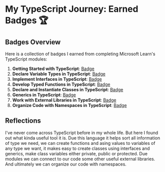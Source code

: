 # My TypeScript Journey: Earned Badges 🏆

## Badges Overview

Here is a collection of badges I earned from completing Microsoft Learn's TypeScript modules:

1. **Getting Started with TypeScript**: [Badge](https://learn.microsoft.com/api/achievements/share/en-us/74440913/QDAUT4CE?sharingId=1717CEF3CB61CB23)
2. **Declare Variable Types in TypeScript**: [Badge](https://learn.microsoft.com/api/achievements/share/en-us/74440913/9NSEYFZU?sharingId=1717CEF3CB61CB23)
3. **Implement Interfaces in TypeScript**: [Badge](https://learn.microsoft.com/api/achievements/share/en-us/74440913/FZUTJBPX?sharingId=1717CEF3CB61CB23)
4. **Develop Typed Functions in TypeScript**: [Badge](https://learn.microsoft.com/api/achievements/share/en-us/74440913/WACDGJCN?sharingId=1717CEF3CB61CB23)
5. **Declare and Instantiate Classes in TypeScript**: [Badge](https://learn.microsoft.com/api/achievements/share/en-us/74440913/9N5XST7U?sharingId=1717CEF3CB61CB23)
6. **Generics in TypeScript**: [Badge](https://learn.microsoft.com/api/achievements/share/en-us/74440913/QD7SFN5E?sharingId=1717CEF3CB61CB23)
7. **Work with External Libraries in TypeScript**: [Badge](https://learn.microsoft.com/api/achievements/share/en-us/74440913/J6P38GKT?sharingId=1717CEF3CB61CB23)
8. **Organize Code with Namespaces in TypeScript**: [Badge](https://learn.microsoft.com/api/achievements/share/en-us/74440913/24YJSWPV?sharingId=1717CEF3CB61CB23)  

## Reflections
I've never come across TypeScript before in my whole life. But here I found out what kinda useful tool it is. Due this language it helps sort all information of type we need, we can create functions and asing values to variables of any type we want, it makes easy to create classes using interfaces and generics, make class variables either private, public or protected. Due modules we can connect to our code some other useful external libraries. And ultimately we can organize our code with namespaces. 